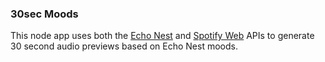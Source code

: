 ### 30sec Moods

This node app uses both the [Echo Nest](http://developer.echonest.com) and [Spotify Web](http://developer.spotify.com) APIs to generate 30 second audio previews based on Echo Nest moods.